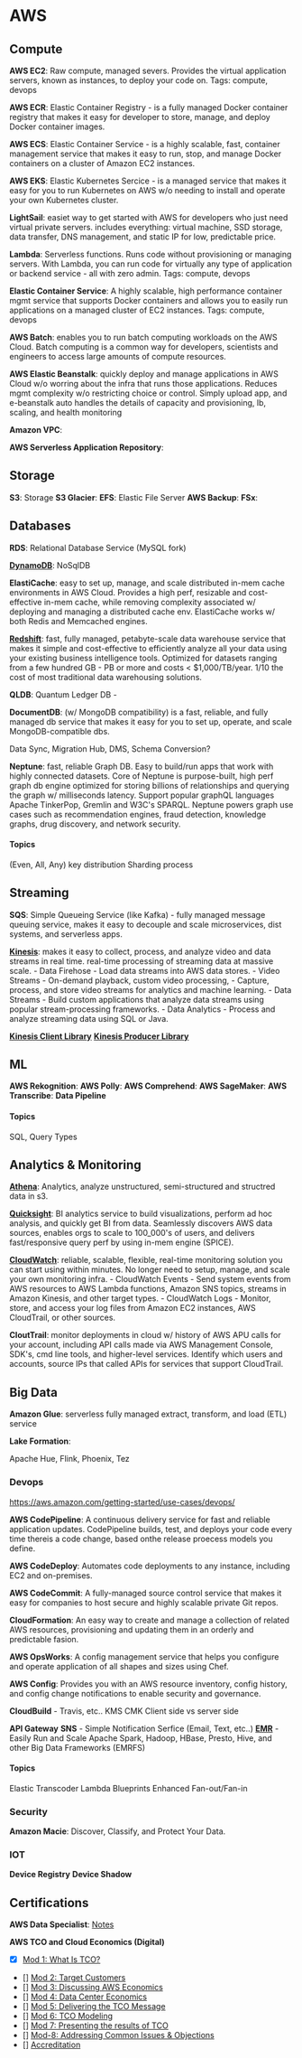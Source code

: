 # AWS

## Compute

**AWS EC2**: Raw compute, managed severs. Provides the virtual application servers, known as instances, to deploy your code on.
Tags: compute, devops

**AWS ECR**: Elastic Container Registry - is a fully managed Docker container registry that makes it easy for developer to store, manage, and deploy Docker  container images.

**AWS ECS**: Elastic Container Service - is a highly scalable, fast, container management service that makes it easy to run, stop, and manage Docker containers on a cluster of Amazon EC2 instances.

**AWS EKS**: Elastic Kubernetes Sercice - is a managed service that makes it easy for you to run Kubernetes on AWS w/o needing to install and operate your own Kubernetes cluster.

**LightSail**: easiet way to get started with AWS for developers who just need virtual private servers. includes everything: virtual machine, SSD storage, data transfer, DNS management, and static IP for low, predictable price.

**Lambda**: Serverless functions. Runs code without provisioning or managing servers. With Lambda, you can run code for virtually any type of application or backend service - all with zero admin.
Tags: compute, devops

**Elastic Container Service**: A highly scalable, high performance container mgmt service that supports Docker containers and allows you to easily run applications on a managed cluster of EC2 instances.
Tags: compute, devops

**AWS Batch**: enables you to run batch computing workloads on the AWS Cloud. Batch computing is a common way for developers, scientists and engineers to access large amounts of compute resources.

**AWS Elastic Beanstalk**: quickly deploy and manage applications in AWS Cloud w/o worring about the infra that runs those applications. Reduces mgmt complexity w/o restricting choice or control. Simply upload app, and e-beanstalk auto handles the details of capacity and provisioning, lb, scaling, and health monitoring

**Amazon VPC**:

**AWS Serverless Application Repository**:

## Storage

**S3**: Storage
**S3 Glacier**:
**EFS**: Elastic File Server
**AWS Backup**:
**FSx**:

## Databases
**RDS**: Relational Database Service (MySQL fork)

**[DynamoDB](DynamoDB.md)**: NoSqlDB

**ElastiCache**: easy to set up, manage, and scale distributed in-mem cache environments in AWS Cloud. Provides a high perf, resizable and cost-effective in-mem cache, while removing complexity associated w/ deploying and managing a distributed cache env. ElastiCache works w/ both Redis and Memcached engines.

**[Redshift](Redshift.md)**: fast, fully managed, petabyte-scale data warehouse service that makes it simple and cost-effective to efficiently analyze all your data using your existing business intelligence tools. Optimized for datasets ranging from a few hundred GB - PB or more and costs < $1,000/TB/year. 1/10 the cost of most traditional data warehousing solutions.

**QLDB**: Quantum Ledger DB -

**DocumentDB**: (w/ MongoDB compatibility) is a fast, reliable, and fully managed db service that makes it easy for you to set up, operate, and scale MongoDB-compatible dbs.

Data Sync, Migration Hub, DMS, Schema Conversion?

**Neptune**: fast, reliable Graph DB. Easy to build/run apps that work with highly connected datasets. Core of Neptune is purpose-built, high perf graph db engine optimized for storing billions of relationships and querying the graph w/ milliseconds latency. Support popular graphQL languages Apache TinkerPop, Gremlin and W3C's SPARQL.  Neptune powers graph use cases such as recommendation engines, fraud detection, knowledge graphs, drug discovery, and network security.

#### Topics
(Even, All, Any) key distribution
Sharding process

## Streaming
**SQS**: Simple Queueing Service (like Kafka) - fully managed message queuing service, makes it easy to decouple and scale microservices, dist systems, and serverless apps.

**[Kinesis](Kinesis.md)**: makes it easy to collect, process, and analyze video and data streams in real time. real-time processing of streaming data at massive scale.
    - Data Firehose
        - Load data streams into AWS data stores.
    - Video Streams
        - On-demand playback, custom video processing,
        - Capture, process, and store video streams for analytics and machine learning.
    - Data Streams
        - Build custom applications that analyze data streams using popular stream-processing frameworks.
    - Data Analytics
        - Process and analyze streaming data using SQL or Java.

**[Kinesis Client Library](Kinesis.md#KCL---Kinesis-Client-Library)**
**[Kinesis Producer Library](Kinesis.md#KCL---Kinesis-Producer-Library)**


## ML
**AWS Rekognition**:
**AWS Polly**:
**AWS Comprehend**:
**AWS SageMaker**:
**AWS Transcribe**:
**Data Pipeline**

#### Topics
SQL, Query Types


## Analytics & Monitoring
**[Athena](Athena.md)**: Analytics, analyze unstructured, semi-structured and structred data in s3.

**[Quicksight](Quicksight.md)**: BI analytics service to build visualizations, perform ad hoc analysis, and quickly get BI from data. Seamlessly discovers AWS data sources, enables orgs to scale to 100_000's of users, and delivers fast/responsive query perf by using in-mem engine (SPICE).

**[CloudWatch](CloudWatch.md)**: reliable, scalable, flexible, real-time monitoring solution you can start using within minutes. No longer need to setup, manage, and scale your own monitoring infra.
    - CloudWatch Events
        - Send system events from AWS resources to AWS Lambda functions, Amazon SNS topics, streams in Amazon Kinesis, and other target types.
    - CloudWatch Logs
        - Monitor, store, and access your log files from Amazon EC2 instances, AWS CloudTrail, or other sources.

**CloutTrail**: monitor deployments in cloud w/ history of AWS APU calls for your account, including API calls made via AWS Management Console, SDK's, cmd line tools, and higher-level services. Identify which users and accounts, source IPs that called APIs for services that support CloudTrail.



## Big Data
**Amazon Glue**: serverless fully managed extract, transform, and load (ETL) service

**Lake Formation**:

Apache Hue, Flink, Phoenix, Tez

### Devops

https://aws.amazon.com/getting-started/use-cases/devops/

**AWS CodePipeline**: A continuous delivery service for fast and reliable application updates. CodePipeline builds, test, and deploys your code every time thereis a code change, based onthe release proecess models you define.

**AWS CodeDeploy**: Automates code deployments to any instance, including EC2 and on-premises.

**AWS CodeCommit**: A fully-managed source control service that makes it easy for companies to host secure and highly scalable private Git repos.

**CloudFormation**: An easy way to create and manage a collection of related AWS resources, provisioning and updating them in an orderly and predictable fasion.

**AWS OpsWorks**: A config management service that helps you configure and operate application of all shapes and sizes using Chef.

**AWS Config**: Provides you with an AWS resource inventory, config history, and config change notifications to enable security and governance.

**CloudBuild** - Travis, etc..
KMS
CMK
Client side vs server side

**API Gateway**
**SNS** - Simple Notification Serfice (Email, Text, etc..)
**[EMR](EMR.md)** - Easily Run and Scale Apache Spark, Hadoop, HBase, Presto, Hive, and other Big Data Frameworks (EMRFS)

#### Topics
Elastic Transcoder
Lambda Blueprints
Enhanced Fan-out/Fan-in

### Security
**Amazon Macie**: Discover, Classify, and Protect Your Data.


### IOT
**Device Registry**
**Device Shadow**


## Certifications

**AWS Data Specialist**: [Notes](BigData_Test_Notes.md)

**AWS TCO and Cloud Economics (Digital)**
- [x] [Mod 1: What Is TCO?](training/MOD1_TCO.md#Mod-1:-What-is-TCO?)
- [] [Mod 2: Target Customers](training/MOD1_TCO.md#Mod-2:-Target-Customers)
- [] [Mod 3: Discussing AWS Economics](training/MOD1_TCO.md#Mod-3:-Discussing-AWS-Economics)
- [] [Mod 4: Data Center Economics](training/MOD1_TCO.md#Mod-4:-Data-Center-Economics)
- [] [Mod 5: Delivering the TCO Message](training/MOD1_TCO.md#Mod-5:-Delivering-the-TCO-Message)
- [] [Mod 6: TCO Modeling](training/MOD1_TCO.md#Mod-6:-TCO-Modeling)
- [] [Mod 7: Presenting the results of TCO](training/MOD1_TCO.md#Mod-7:-Presenting-the-results-of-TCO)
- [] [Mod-8: Addressing Common Issues & Objections](training/MOD1_TCO.md#Mod-8:-Addressing-Common-Issues-&-Objections)
- [] [Accreditation](training/MOD1_TCO.md#Accreditation)

